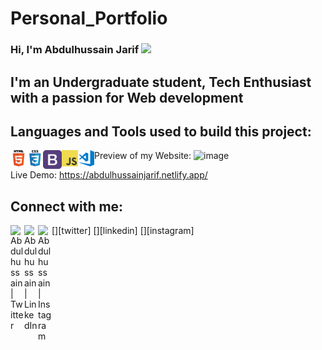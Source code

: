 # Personal_Portfolio

### Hi, I'm Abdulhussain Jarif <img src="https://media.giphy.com/media/hvRJCLFzcasrR4ia7z/giphy.gif" width="25px">
## I'm an Undergraduate student, Tech Enthusiast with a passion for Web development

## Languages and Tools used to build this project: 
<img align="left" alt="HTML5" width="26px" src="https://raw.githubusercontent.com/github/explore/80688e429a7d4ef2fca1e82350fe8e3517d3494d/topics/html/html.png" />
<img align="left" alt="CSS3" width="26px" src="https://raw.githubusercontent.com/github/explore/80688e429a7d4ef2fca1e82350fe8e3517d3494d/topics/css/css.png" />
<img align="left" alt="Bootstrap" width="30px" src="https://raw.githubusercontent.com/github/explore/80688e429a7d4ef2fca1e82350fe8e3517d3494d/topics/bootstrap/bootstrap.png" style="max-width:100%;">
<img align="left" alt="JavaScript" width="26px" src="https://raw.githubusercontent.com/github/explore/80688e429a7d4ef2fca1e82350fe8e3517d3494d/topics/javascript/javascript.png" />
<img align="left" alt="Visual Studio Code" width="26px" src="https://raw.githubusercontent.com/github/explore/80688e429a7d4ef2fca1e82350fe8e3517d3494d/topics/visual-studio-code/visual-studio-code.png" />

Preview of my Website: ![image](https://user-images.githubusercontent.com/42992097/123547123-1f3e6a00-d77d-11eb-8195-0b135dee0771.png)

Live Demo: https://abdulhussainjarif.netlify.app/

## Connect with me:
<!-- [<img align="left" alt="Abdulhussain | Personal Website" width="22px" src="https://raw.githubusercontent.com/iconic/open-iconic/master/svg/globe.svg" />][website] -->
[<img align="left" alt="Abdulhussain | Twitter" width="22px" src="https://www.svgrepo.com/show/157815/twitter.svg" />][twitter]
[<img align="left" alt="Abdulhussain | LinkedIn" width="22px" src="https://www.svgrepo.com/show/157006/linkedin.svg" />][linkedin]
[<img align="left" alt="Abdulhussain | Instagram" width="22px" src="https://www.svgrepo.com/show/111199/instagram.svg" />][instagram]
